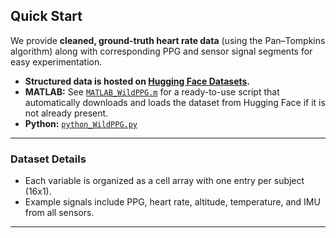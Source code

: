 ## Quick Start

We provide **cleaned, ground-truth heart rate data** (using the Pan–Tompkins algorithm) along with corresponding PPG and sensor signal segments for easy experimentation.

* **Structured data is hosted on [Hugging Face Datasets](https://huggingface.co/datasets/eth-siplab/WildPPG/tree/main).**
* **MATLAB:**
  See [`MATLAB_WildPPG.m`](MATLAB_WildPPG.m) for a ready-to-use script that automatically downloads and loads the dataset from Hugging Face if it is not already present.
* **Python:**
  [`python_WildPPG.py`](python_WildPPG.py)

---

### Dataset Details

* Each variable is organized as a cell array with one entry per subject (16x1).
* Example signals include PPG, heart rate, altitude, temperature, and IMU from all sensors.

---

